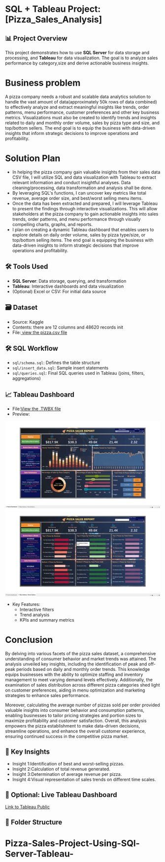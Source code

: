 # SQL + Tableau Project: [Pizza_Sales_Analysis]

## 📊 Project Overview
This project demonstrates how to use **SQL Server** for data storage and processing, and **Tableau** for data visualization. The goal is to analyze sales performance by category,size and derive actionable business insights.

# Business problem
A pizza company needs a robust and scalable data analytics solution to handle the vast amount of data(approximately 50k rows of data combined) to effectively analyze and extract meaningful insights like trends, order patterns, menu performance, customer preferences and other key business metrics. Visualizations must also be created to identify trends and insights related to daily and monthly order volume, sales by pizza type and size, and top/bottom sellers. The end goal is to equip the business with data-driven insights that inform strategic decisions to improve operations and profitability.

# Solution Plan
  + In helping the pizza company gain valuable insights from their sales data CSV file, I will utilize SQL and data visualization with Tableau to extract relevant information and conduct insightful analyses.
    Data cleaning/processing, data transformation and analysis shall be done.
  + By leveraging SQL's functions, I can uncover key metrics like total revenue, average order size, and best/worst selling menu items.
  + Once the data has been extracted and prepared, I will leverage Tableau to present the findings through interactive visualizations. This will allow stakeholders at the pizza company to gain actionable 
    insights 
    into sales trends, order patterns, and menu performance through visually compelling charts, graphs, and reports.
  + I plan on creating a dynamic Tableau dashboard that enables users to explore details on daily order volume, sales by pizza type/size, or top/bottom selling items. The end goal is equipping the business with 
    data-driven insights to inform strategic decisions that improve operations and profitability.
## 🛠️ Tools Used
- **SQL Server**: Data storage, querying, and transformation
- **Tableau**: Interactive dashboards and data visualization
- (Optional) Excel or CSV: For initial data source

## 🗃️ Dataset
- Source: Kaggle
- Contents: there are 12 columns and 48620 records init
- File:[ view the pizza.csv file](https://github.com/Nayankoparkar/Pizza-Sales-Project-Using-SQl-Server-Tableau-/blob/main/pizza_sales.csv)

## 🛠️ SQL Workflow
- `sql/schema.sql`: Defines the table structure
- `sql/insert_data.sql`: Sample insert statements
- `sql/queries.sql`: Final SQL queries used in Tableau (joins, filters, aggregations)

## 📈 Tableau Dashboard
- File:[View the .TWBX file](https://github.com/Nayankoparkar/Pizza-Sales-Project-Using-SQl-Server-Tableau-/blob/main/Pizza%20Sales%20Report.twbx)
- Preview:

![Dashboard Screenshot](https://github.com/Nayankoparkar/Pizza-Sales-Project-Using-SQl-Server-Tableau-/blob/main/Screenshot%20(119).png)
![Dashboard Screenshot](https://github.com/Nayankoparkar/Pizza-Sales-Project-Using-SQl-Server-Tableau-/blob/main/Screenshot%20(120).png)

- Key Features:
  - Interactive filters
  - Trend analysis
  - KPIs and summary metrics
# Conclusion 
By delving into various facets of the pizza sales dataset, a comprehensive understanding of consumer behavior and market trends was attained. The analysis unveiled key insights, including the identification of peak and off-peak periods based on daily and monthly order trends. This knowledge equips businesses with the ability to optimize staffing and inventory management to meet varying demand levels effectively. Additionally, the examination of sales distribution across different pizza categories shed light on customer preferences, aiding in menu optimization and marketing strategies to enhance sales performance.

Moreover, calculating the average number of pizzas sold per order provided valuable insights into consumer behavior and consumption patterns, enabling businesses to tailor pricing strategies and portion sizes to maximize profitability and customer satisfaction. Overall, this analysis empowers the pizza establishment to make data-driven decisions, streamline operations, and enhance the overall customer experience, ensuring continued success in the competitive pizza market.

## 📌 Key Insights
- Insight 1:Identification of best and worst-selling pizzas.
- Insight 2:Calculation of total revenue generated.
- Insight 3:Determination of average revenue per pizza.
- Insight 4:Visual representation of sales trends on different time scales.


## 🔗 Optional: Live Tableau Dashboard
[Link to Tableau Public](https://public.tableau.com/...)

## 📂 Folder Structure
# Pizza-Sales-Project-Using-SQl-Server-Tableau-
